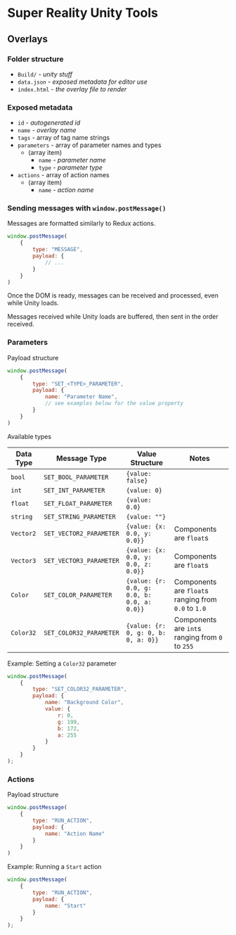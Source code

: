 ﻿# Super Reality Unity Tools

## Overlays

### Folder structure

- `Build/` - *unity stuff*
- `data.json` - *exposed metadata for editor use*
- `index.html` - *the overlay file to render*

### Exposed metadata

- `id` - *autogenerated id*
- `name` - *overlay name*
- `tags` - array of tag name strings
- `parameters` - array of parameter names and types
  - (array item)
    - `name` - *parameter name*
    - `type` - *parameter type*
- `actions` - array of action names
  - (array item)
    - `name` - *action name*

### Sending messages with `window.postMessage()`

Messages are formatted similarly to Redux actions.

```javascript
window.postMessage(
    {
        type: "MESSAGE",
        payload: {
            // ...
        }
    }
)
```

Once the DOM is ready, messages can be received and processed, even while Unity loads.

Messages received while Unity loads are buffered, then sent in the order received. 

### Parameters

Payload structure

```javascript
window.postMessage(
    {
        type: "SET_<TYPE>_PARAMETER",
        payload: {
            name: "Parameter Name",
            // see examples below for the value property
        }
    }
)
```

Available types

| Data Type | Message Type            | Value Structure                             | Notes
| --------- | ----------------------- | ------------------------------------------- | -----
| `bool`    | `SET_BOOL_PARAMETER`    | `{value: false}`                            |
| `int`     | `SET_INT_PARAMETER`     | `{value: 0}`                                |
| `float`   | `SET_FLOAT_PARAMETER`   | `{value: 0.0}`                              |
| `string`  | `SET_STRING_PARAMETER`  | `{value: ""}`                               |
| `Vector2` | `SET_VECTOR2_PARAMETER` | `{value: {x: 0.0, y: 0.0}}`                 | Components are `float`s
| `Vector3` | `SET_VECTOR3_PARAMETER` | `{value: {x: 0.0, y: 0.0, z: 0.0}}`         | Components are `float`s
| `Color`   | `SET_COLOR_PARAMETER`   | `{value: {r: 0.0, g: 0.0, b: 0.0, a: 0.0}}` | Components are `float`s ranging from `0.0` to `1.0` 
| `Color32` | `SET_COLOR32_PARAMETER` | `{value: {r: 0, g: 0, b: 0, a: 0}}`         | Components are `int`s ranging from `0` to `255`

Example: Setting a `Color32` parameter

```javascript
window.postMessage(
    {
        type: "SET_COLOR32_PARAMETER",
        payload: {
            name: "Background Color",
            value: {
                r: 0,
                g: 199,
                b: 172,
                a: 255
            }
        }
    }
);
```

### Actions

Payload structure

```javascript
window.postMessage(
    {
        type: "RUN_ACTION",
        payload: {
            name: "Action Name"
        }
    }
)
```

Example: Running a `Start` action

```javascript
window.postMessage(
    {
        type: "RUN_ACTION",
        payload: {
            name: "Start"
        }
    }
);
```
